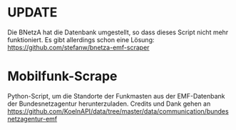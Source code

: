 # UPDATE 
Die BNetzA hat die Datenbank umgestellt, so dass dieses Script nicht mehr funktioniert. Es gibt allerdings schon eine Lösung: https://github.com/stefanw/bnetza-emf-scraper


# Mobilfunk-Scrape
Python-Script, um die Standorte der Funkmasten aus der EMF-Datenbank der Bundesnetzagentur herunterzuladen.
Credits und Dank gehen an https://github.com/KoelnAPI/data/tree/master/data/communication/bundesnetzagentur-emf
